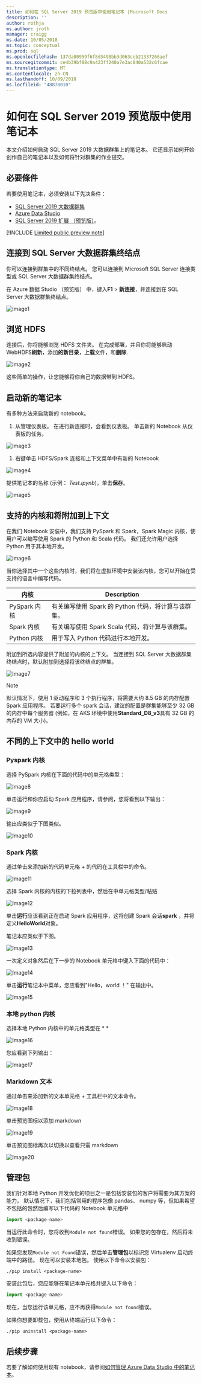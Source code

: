```yaml
---
title: 如何在 SQL Server 2019 预览版中使用笔记本 |Microsoft Docs
description: ''
author: rothja
ms.author: jroth
manager: craigg
ms.date: 10/05/2018
ms.topic: conceptual
ms.prod: sql
ms.openlocfilehash: 137da00959f6f8d3498bb3d063ceb21337266aef
ms.sourcegitcommit: ce4b39bf88c9a423ff240a7e3ac840a532c6fcae
ms.translationtype: MT
ms.contentlocale: zh-CN
ms.lasthandoff: 10/09/2018
ms.locfileid: "48878010"
---
```

# <a name="how-to-use-notebooks-in-sql-server-2019-preview"></a>如何在 SQL Server 2019 预览版中使用笔记本

本文介绍如何启动 SQL Server 2019 大数据群集上的笔记本。 它还显示如何开始创作自己的笔记本以及如何将针对群集的作业提交。

## <a name="prerequisites"></a>必要條件

若要使用笔记本，必须安装以下先决条件：

- [SQL Server 2019 大数据群集](deployment-guidance.md)
- [Azure Data Studio](../azure-data-studio/what-is.md)
- [SQL Server 2019 扩展 （预览版）](../azure-data-studio/sql-server-2019-extension.md)。

[!INCLUDE [Limited public preview note](../includes/big-data-cluster-preview-note.md)]

## <a name="connect-to-the-sql-server-big-data-cluster-end-point"></a>连接到 SQL Server 大数据群集终结点

你可以连接到群集中的不同终结点。 您可以连接到 Microsoft SQL Server 连接类型或 SQL Server 大数据群集终结点。

在 Azure 数据 Studio （预览版） 中，键入**F1** > **新连接**，并连接到在 SQL Server 大数据群集终结点。

![image1](media/notebooks-guidance/image1.png)

## <a name="browse-hdfs"></a>浏览 HDFS
连接后，你将能够浏览 HDFS 文件夹。 在完成部署，并且你将能够启动 WebHDFS**刷新**，添加**的新目录**，**上载**文件，和**删除**.

![image2](media/notebooks-guidance/image2.png)

这些简单的操作，让您能够将你自己的数据带到 HDFS。

## <a name="launch-new-notebooks"></a>启动新的笔记本

有多种方法来启动新的 notebook。

1. 从管理仪表板。 在进行新连接时，会看到仪表板。 单击新的 Notebook 从仪表板的任务。

  ![image3](media/notebooks-guidance/image3.png)

1. 右键单击 HDFS/Spark 连接和上下文菜单中有新的 Notebook

![image4](media/notebooks-guidance/image4.png)

提供笔记本的名称 (示例： *Test.ipynb*)，单击**保存**。

![image5](media/notebooks-guidance/image5.png)

## <a name="supported-kernels-and-attach-to-context"></a>支持的内核和将附加到上下文

在我们 Notebook 安装中，我们支持 PySpark 和 Spark，Spark Magic 内核，使用户可以编写使用 Spark 的 Python 和 Scala 代码。 我们还允许用户选择 Python 用于其本地开发。

![image6](media/notebooks-guidance/image6.png)

当你选择其中一个这些内核时，我们将在虚拟环境中安装该内核，您可以开始在受支持的语言中编写代码。

| 内核 | Description
|---- |----
|PySpark 内核| 有关编写使用 Spark 的 Python 代码，将计算与该群集。
|Spark 内核|有关编写使用 Spark Scala 代码，将计算与该群集。
|Python 内核|用于写入 Python 代码进行本地开发。

附加到所选内容提供了附加的内核的上下文。 当连接到 SQL Server 大数据群集终结点时，默认附加到选择将该终结点的群集。

![image7](media/notebooks-guidance/image7.png)

> [!NOTE]
> 默认情况下，使用 1 驱动程序和 3 个执行程序，将需要大约 8.5 GB 的内存配置 Spark 应用程序。 若要运行多个 spark 会话，建议的配置是群集能够至少 32 GB 的内存中每个服务器 (例如，在 AKS 环境中使用**Standard_D8_v3**具有 32 GB 的内存的 VM 大小)。

## <a name="hello-world-in-the-different-contexts"></a>不同的上下文中的 hello world

### <a name="pyspark-kernel"></a>Pyspark 内核

选择 PySpark 内核在下面的代码中的单元格类型：

![image8](media/notebooks-guidance/image8.png)

单击运行和你应启动 Spark 应用程序，请参阅，您将看到以下输出：

![image9](media/notebooks-guidance/image9.png)

输出应类似于下图类似。

![Image10](media/notebooks-guidance/image10.png)

### <a name="spark-kernel"></a>Spark 内核
通过单击来添加新的代码单元格 + 的代码在工具栏中的命令。

![Image11](media/notebooks-guidance/image11.png)

选择 Spark 内核的内核的下拉列表中，然后在中单元格类型/粘贴 

![Image12](media/notebooks-guidance/image12.png)

单击**运行**应该看到正在启动 Spark 应用程序，这将创建 Spark 会话**spark** ，并将定义**HelloWorld**对象。

笔记本应类似于下图。

![Image13](media/notebooks-guidance/image13.png)

一次定义对象然后在下一步的 Notebook 单元格中键入下面的代码中：

![Image14](media/notebooks-guidance/image14.png)

单击**运行**笔记本中菜单，您应看到"Hello，world ！" 在输出中。

![Image15](media/notebooks-guidance/image15.png)

### <a name="local-python-kernel"></a>本地 python 内核
选择本地 Python 内核中的单元格类型在 * *

![Image16](media/notebooks-guidance/image16.png)

您应看到下列输出：

![Image17](media/notebooks-guidance/image17.png)

### <a name="markdown-text"></a>Markdown 文本
通过单击来添加新的文本单元格 + 工具栏中的文本命令。

![Image18](media/notebooks-guidance/image18.png)

单击预览图标以添加 markdown

![Image19](media/notebooks-guidance/image19.png)

单击预览图标再次以切换以查看只需 markdown

![Image20](media/notebooks-guidance/image20.png)

## <a name="manage-packages"></a>管理包
我们针对本地 Python 开发优化的项目之一是包括安装包的客户将需要为其方案的能力。 默认情况下，我们包括常用的程序包像 pandas、 numpy 等，但如果希望不包括的包然后编写以下代码的 Notebook 单元格中

```python
import <package-name>
```

当运行此命令时，您将收到`Module not found`错误。 如果您的包存在，然后将未收到错误。

如果您发现`Module not Found`错误，然后单击**管理包**以标识您 Virtualenv 启动终端中的路径。 现在可以安装本地包。 使用以下命令以安装包：

```
./pip install <package-name>
```

安装此包后，您应能够在笔记本单元格并键入以下命令：

```python
import <package-name>
```

现在，当您运行该单元格，应不再获得`Module not found`错误。

如果你想要卸载包，使用从终端运行以下命令：

```
./pip uninstall <package-name>
```

## <a name="next-steps"></a>后续步骤

若要了解如何使用现有 notebook，请参阅[如何管理 Azure Data Studio 中的笔记本](notebooks-how-to-manage.md)。